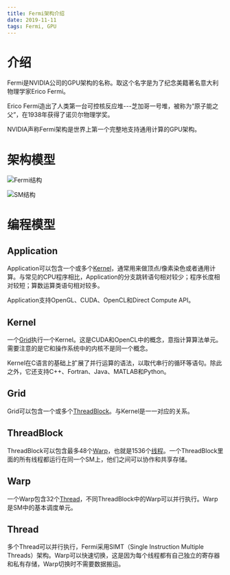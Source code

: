 ```yaml
---
title: Fermi架构介绍
date: 2019-11-11
tags: Fermi, GPU
---
```


# 介绍
Fermi是NVIDIA公司的GPU架构的名称。取这个名字是为了纪念美籍著名意大利物理学家Erico Fermi。

Erico Fermi造出了人类第一台可控核反应堆---芝加哥一号堆，被称为“原子能之父”，在1938年获得了诺贝尔物理学奖。

NVIDIA声称Fermi架构是世界上第一个完整地支持通用计算的GPU架构。

# 架构模型
![Fermi结构](http://img2.expreview.com/img/review/fermi/tech/f-c-1.png)

![SM结构](http://img2.expreview.com/img/review/fermi/tech/f-sm.png)

# 编程模型
## Application
Application可以包含一个或多个[Kernel](#Kernel)，通常用来做顶点/像素染色或者通用计算。与常见的CPU程序相比，Application的分支跳转语句相对较少；程序长度相对较短；算数运算类语句相对较多。

Application支持OpenGL、CUDA、OpenCL和Direct Compute API。

## Kernel
一个[Grid](#Grid)执行一个Kernel。这是CUDA和OpenCL中的概念，意指计算算法单元。需要注意的是它和操作系统中的内核不是同一个概念。

Kernel在C语言的基础上扩展了并行运算的语法，以取代串行的循环等语句。除此之外，它还支持C++、Fortran、Java、MATLAB和Python。

## Grid
Grid可以包含一个或多个[ThreadBlock](#ThreadBlock)。与Kernel是一一对应的关系。

## ThreadBlock
ThreadBlock可以包含最多48个[Warp](#Warp)，也就是1536个[线程](线程)。一个ThreadBlock里面的所有线程都运行在同一个SM上，他们之间可以协作和共享存储。

## Warp
一个Warp包含32个[Thread](#Thread)，不同ThreadBlock中的Warp可以并行执行。Warp是SM中的基本调度单元。

## Thread
多个Thread可以并行执行，Fermi采用SIMT（Single Instruction Multiple Threads）架构。Warp可以快速切换，这是因为每个线程都有自己独立的寄存器和私有存储，Warp切换时不需要数据搬运。